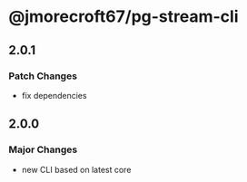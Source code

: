 # @jmorecroft67/pg-stream-cli

## 2.0.1

### Patch Changes

- fix dependencies

## 2.0.0

### Major Changes

- new CLI based on latest core
